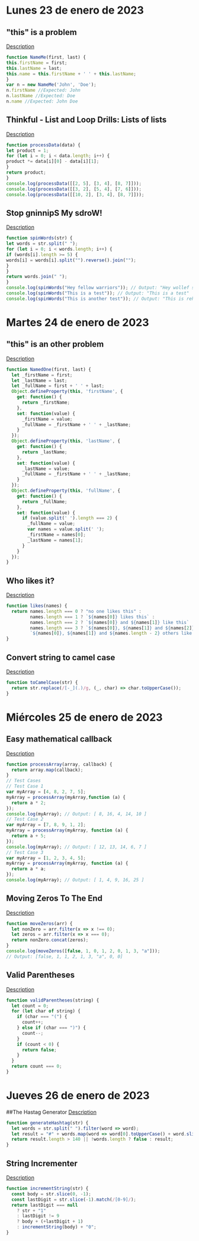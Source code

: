 # Lunes 23 de enero de 2023
## "this" is a problem
[Description](https://www.codewars.com/kata/547c71fdc5b2b38db1000098/train/javascript)
``` Javascript
function NameMe(first, last) {
this.firstName = first;
this.lastName = last;
this.name = this.firstName + ' ' + this.lastName;
}
var n = new NameMe('John', 'Doe');
n.firstName //Expected: John
n.lastName //Expected: Doe
n.name //Expected: John Doe
```
## Thinkful - List and Loop Drills: Lists of lists
[Description](https://www.codewars.com/kata/586e1d458cb711f0a800033b/train/javascript)
``` Javascript
function processData(data) {
let product = 1;
for (let i = 0; i < data.length; i++) {
product *= data[i][0] - data[i][1];
}
return product;
}
console.log(processData([[2, 5], [3, 4], [8, 7]]));
console.log(processData([[3, 2], [5, 4], [7, 6]]));
console.log(processData([[10, 2], [3, 4], [8, 7]])); 
```
## Stop gninnipS My sdroW!
[Description](https://www.codewars.com/kata/5264d2b162488dc400000001/train/javascript)
``` Javascript
function spinWords(str) {
let words = str.split(" ");
for (let i = 0; i < words.length; i++) {
if (words[i].length >= 5) {
words[i] = words[i].split("").reverse().join("");
}
}
return words.join(" ");
}
console.log(spinWords("Hey fellow warriors")); // Output: "Hey wollef sroirraw"
console.log(spinWords("This is a test")); // Output: "This is a test"
console.log(spinWords("This is another test")); // Output: "This is rehtona test"
```
# Martes 24 de enero de 2023
## "this" is an other problem
[Description](https://www.codewars.com/kata/547f1a8d4a437abdf800055c/train/javascript)
``` Javascript
function NamedOne(first, last) {
  let _firstName = first;
  let _lastName = last;
  let _fullName = first + ' ' + last;
  Object.defineProperty(this, 'firstName', {
    get: function() {
      return _firstName;
    },
    set: function(value) {
      _firstName = value;
      _fullName = _firstName + ' ' + _lastName;
    }
  });
  Object.defineProperty(this, 'lastName', {
    get: function() {
      return _lastName;
    },
    set: function(value) {
      _lastName = value;
      _fullName = _firstName + ' ' + _lastName;
    }
  });
  Object.defineProperty(this, 'fullName', {
    get: function() {
      return _fullName;
    },
    set: function(value) {
      if (value.split(' ').length === 2) {
        _fullName = value;
        var names = value.split(' ');
        _firstName = names[0];
        _lastName = names[1];
      }
    }
  });
}
```
## Who likes it?
[Description](https://www.codewars.com/kata/5266876b8f4bf2da9b000362)
``` Javascript
function likes(names) {
  return names.length === 0 ? "no one likes this" :
         names.length === 1 ? `${names[0]} likes this` :
         names.length === 2 ? `${names[0]} and ${names[1]} like this` :
         names.length === 3 ? `${names[0]}, ${names[1]} and ${names[2]} like this` :
         `${names[0]}, ${names[1]} and ${names.length - 2} others like this`;
}
```
## Convert string to camel case
[Description](https://www.codewars.com/kata/517abf86da9663f1d2000003/train/javascript)
``` Javascript
function toCamelCase(str) {
  return str.replace(/[-_](.)/g, (_, char) => char.toUpperCase());
}
```
# Miércoles 25 de enero de 2023
## Easy mathematical callback
[Description](https://www.codewars.com/kata/54b7c8d2cd7f51a839000ebf)
``` Javascript
function processArray(array, callback) {
  return array.map(callback);
}
// Test Cases
// Test Case 1
var myArray = [4, 8, 2, 7, 5];
myArray = processArray(myArray,function (a) {
  return a * 2;
});
console.log(myArray); // Output: [ 8, 16, 4, 14, 10 ]
// Test Case 2
var myArray = [7, 8, 9, 1, 2];
myArray = processArray(myArray, function (a) {
  return a + 5;
});
console.log(myArray); // Output: [ 12, 13, 14, 6, 7 ]
// Test Case 3
var myArray = [1, 2, 3, 4, 5];
myArray = processArray(myArray, function (a) {
  return a * a;
});
console.log(myArray); // Output: [ 1, 4, 9, 16, 25 ]
```
## Moving Zeros To The End
[Description](https://www.codewars.com/kata/52597aa56021e91c93000cb0)
``` Javascript
function moveZeros(arr) {
  let nonZero = arr.filter(x => x !== 0);
  let zeros = arr.filter(x => x === 0);
  return nonZero.concat(zeros);
}
console.log(moveZeros([false, 1, 0, 1, 2, 0, 1, 3, "a"]));
// Output: [false, 1, 1, 2, 1, 3, "a", 0, 0]
```
## Valid Parentheses
[Description](https://www.codewars.com/kata/52774a314c2333f0a7000688)
``` Javascript
function validParentheses(string) {
  let count = 0;
  for (let char of string) {
    if (char === "(") {
      count++;
    } else if (char === ")") {
      count--;
    }
    if (count < 0) {
      return false;
    }
  }
  return count === 0;
}
```
# Jueves 26 de enero de 2023
##The Hastag Generator
[Description](https://www.codewars.com/kata/52449b062fb80683ec000024)
``` Javascript
function generateHashtag(str) {
  let words = str.split(" ").filter(word => word);
  let result = "#" + words.map(word => word[0].toUpperCase() + word.slice(1)).join("");
  return result.length > 140 || !words.length ? false : result;
}
```
## String Incrementer
[Description](https://www.codewars.com/kata/54a91a4883a7de5d7800009c)
``` Javascript
function incrementString(str) {
  const body = str.slice(0, -1);
  const lastDigit = str.slice(-1).match(/[0-9]/);
  return lastDigit === null
    ? str + "1"
    : lastDigit != 9
    ? body + (+lastDigit + 1)
    : incrementString(body) + "0";
}
```
